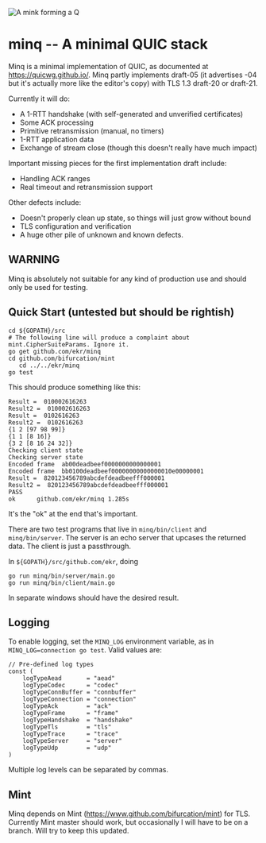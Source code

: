 ![A mink forming a Q](/minq.png)

minq -- A minimal QUIC stack
============================
Minq is a minimal implementation of QUIC, as documented at
https://quicwg.github.io/. Minq partly implements draft-05
(it advertises -04 but it's actually more like the editor's copy)
with TLS 1.3 draft-20 or draft-21.

Currently it will do:

- A 1-RTT handshake (with self-generated and unverified certificates)
- Some ACK processing
- Primitive retransmission (manual, no timers)
- 1-RTT application data
- Exchange of stream close (though this doesn't really have much impact)

Important missing pieces for the first implementation draft include:

- Handling ACK ranges
- Real timeout and retransmission support

Other defects include:

- Doesn't properly clean up state, so things will just grow without bound
- TLS configuration and verification
- A huge other pile of unknown and known defects.


## WARNING

Minq is absolutely not suitable for any kind of production use and should
only be used for testing.



## Quick Start (untested but should be rightish)


    cd ${GOPATH}/src
    # The following line will produce a complaint about mint.CipherSuiteParams. Ignore it.
    go get github.com/ekr/minq
    cd github.com/bifurcation/mint
       cd ../../ekr/minq
    go test

This should produce something like this:

    Result =  010002616263
    Result2 =  010002616263
    Result =  0102616263
    Result2 =  0102616263
    {1 2 [97 98 99]}
    {1 1 [8 16]}
    {3 2 [8 16 24 32]}
    Checking client state
    Checking server state
    Encoded frame  ab00deadbeef0000000000000001
    Encoded frame  bb0100deadbeef00000000000000010e00000001
    Result =  820123456789abcdefdeadbeefff000001
    Result2 =  820123456789abcdefdeadbeefff000001
    PASS
    ok  	github.com/ekr/minq	1.285s

It's the "ok" at the end that's important.

There are two test programs that live in ```minq/bin/client``` and
```minq/bin/server```. The server is an echo server that upcases the
returned data. The client is just a passthrough.

In ```${GOPATH}/src/github.com/ekr```, doing

    go run minq/bin/server/main.go
    go run minq/bin/client/main.go

In separate windows should have the desired result.


## Logging

To enable logging, set the ```MINQ_LOG``` environment variable, as
in ```MINQ_LOG=connection go test```. Valid values are:

    // Pre-defined log types
    const (
    	logTypeAead       = "aead"
    	logTypeCodec      = "codec"
    	logTypeConnBuffer = "connbuffer"
    	logTypeConnection = "connection"
    	logTypeAck        = "ack"
    	logTypeFrame      = "frame"
    	logTypeHandshake  = "handshake"
    	logTypeTls        = "tls"
    	logTypeTrace      = "trace"
    	logTypeServer     = "server"
    	logTypeUdp        = "udp"
    )

Multiple log levels can be separated by commas.

## Mint

Minq depends on Mint (https://www.github.com/bifurcation/mint) for TLS.
Currently Mint master should work, but occasionally I will have to be on
a branch. Will try to keep this updated.

